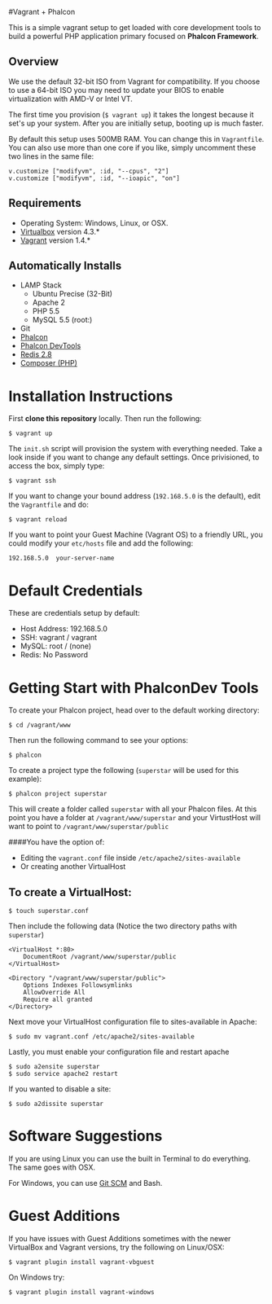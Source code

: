 #Vagrant + Phalcon

This is a simple vagrant setup to get loaded with core development tools
to build a powerful PHP application primary focused on **Phalcon Framework**.


## Overview

We use the default 32-bit ISO from Vagrant for compatibility.
If you choose to use a 64-bit ISO you may need to update your BIOS to enable virtualization with AMD-V or Intel VT.

The first time you provision (`$ vagrant up`) it takes the longest because it set's up your system. After you are
initially setup, booting up is much faster.

By default this setup uses 500MB RAM. You can change this in `Vagrantfile`. You can also
use more than one core if you like, simply uncomment these two lines in the same file:

    v.customize ["modifyvm", :id, "--cpus", "2"]
    v.customize ["modifyvm", :id, "--ioapic", "on"]

## Requirements

- Operating System: Windows, Linux, or OSX.
- [Virtualbox](https://www.virtualbox.org) version 4.3.*
- [Vagrant](http://www.vagrantup.com) version 1.4.*

## Automatically Installs

- LAMP Stack
  - Ubuntu Precise (32-Bit)
  - Apache 2
  - PHP 5.5
  - MySQL 5.5 (root:<none>)
- Git
- [Phalcon](http://phalconphp.com/en/)
- [Phalcon DevTools](https://github.com/phalcon/phalcon-devtools)
- [Redis 2.8](http://redis.io/)
- [Composer (PHP)](https://getcomposer.org)

# Installation Instructions

First **clone this repository** locally. Then run the following:

    $ vagrant up

The `init.sh` script will provision the system with everything needed. Take a look
inside if you want to change any default settings. Once privisioned, to access the box, simply type:

    $ vagrant ssh

If you want to change your bound address (`192.168.5.0` is the default), edit the `Vagrantfile` and do:

    $ vagrant reload

If you want to point your Guest Machine (Vagrant OS) to a friendly URL, you could modify your `etc/hosts` file and add the following:

    192.168.5.0  your-server-name


# Default Credentials

These are credentials setup by default:

- Host Address: 192.168.5.0
- SSH: vagrant / vagrant
- MySQL: root / (none)
- Redis: No Password

# Getting Start with PhalconDev Tools

To create your Phalcon project, head over to the default working directory:

    $ cd /vagrant/www

Then run the following command to see your options:

    $ phalcon

To create a project type the following (`superstar` will be used for this example):

    $ phalcon project superstar

This will create a folder called `superstar` with all your Phalcon files. At this
point you have a folder at `/vagrant/www/superstar` and your VirtustHost will want
to point to `/vagrant/www/superstar/public`

####You have the option of:
- Editing the `vagrant.conf` file inside `/etc/apache2/sites-available`
- Or creating another VirtualHost

## To create a VirtualHost:

    $ touch superstar.conf

Then include the following data (Notice the two directory paths with `superstar`)

    <VirtualHost *:80>
        DocumentRoot /vagrant/www/superstar/public
    </VirtualHost>

    <Directory "/vagrant/www/superstar/public">
        Options Indexes Followsymlinks
        AllowOverride All
        Require all granted
    </Directory>

Next move your VirtualHost configuration file to sites-available in Apache:

    $ sudo mv vagrant.conf /etc/apache2/sites-available

Lastly, you must enable your configuration file and restart apache

    $ sudo a2ensite superstar
    $ sudo service apache2 restart

If you wanted to disable a site:

    $ sudo a2dissite superstar

# Software Suggestions

If you are using Linux you can use the built in Terminal to do everything.
The same goes with OSX.

For Windows, you can use [Git SCM](http://git-scm.com/) and Bash.

# Guest Additions

If you have issues with Guest Additions sometimes with the newer VirtualBox and Vagrant versions, try the following on Linux/OSX:

    $ vagrant plugin install vagrant-vbguest

On Windows try:

    $ vagrant plugin install vagrant-windows

